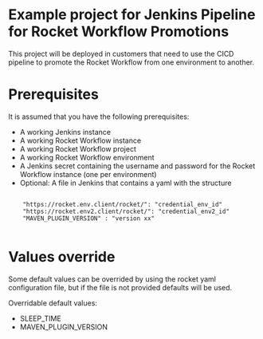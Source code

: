 # Example project for Jenkins Pipeline for Rocket Workflow Promotions

This project will be deployed in customers that need to use the CICD pipeline to promote the Rocket Workflow from one environment to another.

# Prerequisites

It is assumed that you have the following prerequisites:
- A working Jenkins instance
- A working Rocket Workflow instance
- A working Rocket Workflow project
- A working Rocket Workflow environment
- A Jenkins secret containing the username and password for the Rocket Workflow instance (one per environment)
- Optional: A file in Jenkins that contains a yaml with the structure
```
  
    "https://rocket.env.client/rocket/": "credential_env_id"
    "https://rocket.env2.client/rocket/": "credential_env2_id"
    "MAVEN_PLUGIN_VERSION" : "version xx"
  
```

# Values override
Some default values can be overrided by using the rocket yaml configuration file, but if the file is not provided defaults will be used.

Overridable default values:
- SLEEP_TIME
- MAVEN_PLUGIN_VERSION

